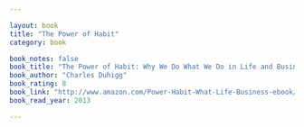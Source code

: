 ```yaml
---

layout: book
title: "The Power of Habit"
category: book

book_notes: false
book_title: "The Power of Habit: Why We Do What We Do in Life and Business"
book_author: "Charles Duhigg"
book_rating: 8
book_link: "http://www.amazon.com/Power-Habit-What-Life-Business-ebook/dp/B0055PGUYU/"
book_read_year: 2013

---
```


